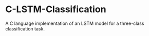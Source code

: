 # C-LSTM-Classification
A C language implementation of an LSTM model for a three-class classification task.

